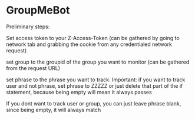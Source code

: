# GroupMeBot

Preliminary steps: 

Set access token to your Z-Access-Token (can be gathered by going to network tab and grabbing the cookie from any credentialed network request)

set group to the groupid of the group you want to monitor (can be gathered from the request URL)

set phrase to the phrase you want to track. Important: if you want to track user and not phrase, set phrase to ZZZZZ or just delete that part of the if statement, because being empty will mean it always passes

If you dont want to track user or group, you can just leave phrase blank, since being empty, it will always match

